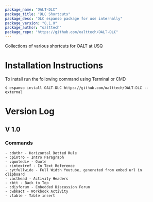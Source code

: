 ```yaml
---
package_name: "OALT-DLC"
package_title: "DLC Shortcuts"
package_desc: "DLC espanso package for use internally"
package_version: "0.1.0"
package_author: "oalttech"
package_repo: "https://github.com/oalttech/OALT-DLC"
---
```

Collections of various shortcuts for OALT at USQ

# Installation Instructions
To install run the following command using Terminal or CMD
```
$ espanso install OALT-DLC https://github.com/oalttech/OALT-DLC --external
````
# Version Log
## V 1.0
### Commands
    - :dothr - Horizontal Dotted Rule
    - :pintro - Intro Paragraph
    - :quotediv - Quote
    - :intextref - In Text Reference
    - :ytfullwide - Full Width Youtube, generated from embed url in clipboard
    - :acthead - Activity Headers
    - :btt - Back to Top
    - :disforum - Embedded Discussion Forum
    - :wbkact - Workbook Activity
    - :table - Table insert

